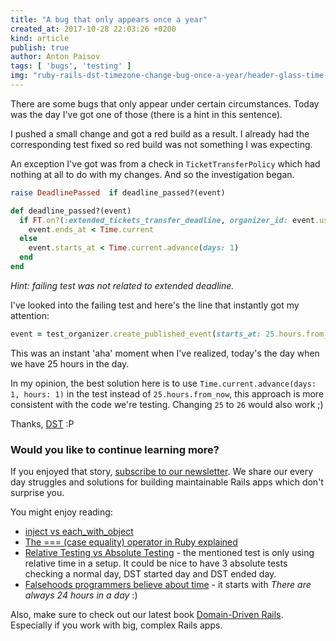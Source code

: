 ```yaml
---
title: "A bug that only appears once a year"
created_at: 2017-10-28 22:03:26 +0200
kind: article
publish: true
author: Anton Paisov
tags: [ 'bugs', 'testing' ]
img: "ruby-rails-dst-timezone-change-bug-once-a-year/header-glass-time-watch-x.png"
---
```


There are some bugs that only appear under certain circumstances. Today was the day I've got one of those (there is a hint in this sentence).

<!-- more -->

I pushed a small change and got a red build as a result. I already had the corresponding test fixed so red build was not something I was expecting.

An exception I've got was from a check in `TicketTransferPolicy` which had nothing at all to do with my changes. And so the investigation began.

```ruby
raise DeadlinePassed  if deadline_passed?(event)
```

```ruby
def deadline_passed?(event)
  if FT.on?(:extended_tickets_transfer_deadline, organizer_id: event.user_id)
    event.ends_at < Time.current
  else
    event.starts_at < Time.current.advance(days: 1)
  end
end
```

_Hint: failing test was not related to extended deadline._

I've looked into the failing test and here's the line that instantly got my attention:

```ruby
event = test_organizer.create_published_event(starts_at: 25.hours.from_now)
```

This was an instant 'aha' moment when I've realized, today's the day when we have 25 hours in the day.

In my opinion, the best solution here is to use `Time.current.advance(days: 1, hours: 1)` in the test instead of `25.hours.from_now`, this approach is more consistent with the code we're testing.
Changing `25` to `26` would also work ;)

Thanks, [DST](https://www.timeanddate.com/time/dst/) :P

### Would you like to continue learning more?

If you enjoyed that story, [subscribe to our newsletter](http://arkency.com/newsletter). We share our every day struggles and solutions for building maintainable Rails apps which don't surprise you.

You might enjoy reading:

* [inject vs each_with_object](/inject-vs-each-with-object/)
* [The === (case equality) operator in Ruby explained](/the-equals-equals-equals-case-equality-operator-in-ruby/)
* [Relative Testing vs Absolute Testing](/relative-testing-vs-absolute-testing/) - the mentioned test is only using relative time in a setup. It could be nice to have 3 absolute tests checking a normal day, DST started day and DST ended day.
* [Falsehoods programmers believe about time](http://infiniteundo.com/post/25326999628/falsehoods-programmers-believe-about-time) - it starts with _There are always 24 hours in a day_ :)

Also, make sure to check out our latest book [Domain-Driven Rails](/domain-driven-rails/). Especially if you work with big, complex Rails apps.
